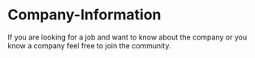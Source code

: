 # Company-Information
If you are looking for a job and want to know about the company or you know a company feel free to join the community.
